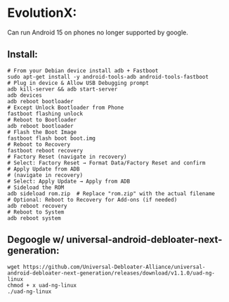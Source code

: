 EvolutionX:
===========
Can run Android 15 on phones no longer supported by google. 

Install:
--------
```
# From your Debian device install adb + Fastboot
sudo apt-get install -y android-tools-adb android-tools-fastboot
# Plug in device & Allow USB Debugging prompt
adb kill-server && adb start-server
adb devices
adb reboot bootloader
# Except Unlock Bootloader from Phone
fastboot flashing unlock
# Reboot to Bootloader
adb reboot bootloader
# Flash the Boot Image
fastboot flash boot boot.img
# Reboot to Recovery
fastboot reboot recovery
# Factory Reset (navigate in recovery)
# Select: Factory Reset → Format Data/Factory Reset and confirm
# Apply Update from ADB
# (navigate in recovery)
# Select: Apply Update → Apply from ADB
# Sideload the ROM
adb sideload rom.zip  # Replace "rom.zip" with the actual filename
# Optional: Reboot to Recovery for Add-ons (if needed)
adb reboot recovery
# Reboot to System
adb reboot system
```

Degoogle w/ universal-android-debloater-next-generation:
---------------------------------------------------------
```
wget https://github.com/Universal-Debloater-Alliance/universal-android-debloater-next-generation/releases/download/v1.1.0/uad-ng-linux
chmod + x uad-ng-linux
./uad-ng-linux
```